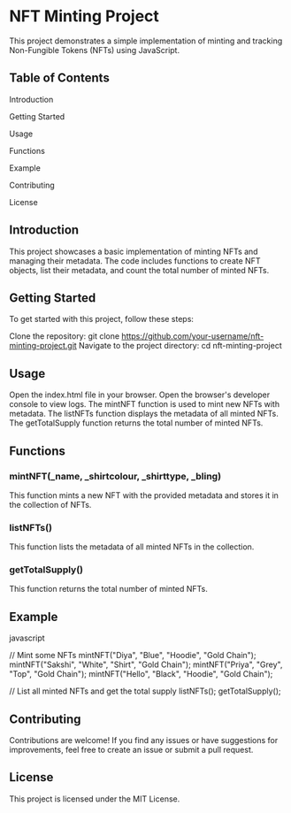 # NFT Minting Project
This project demonstrates a simple implementation of minting and tracking Non-Fungible Tokens (NFTs) using JavaScript.

## Table of Contents
Introduction

Getting Started

Usage

Functions

Example

Contributing

License

## Introduction
This project showcases a basic implementation of minting NFTs and managing their metadata. The code includes functions to create NFT objects, list their metadata, and count the total number of minted NFTs.

## Getting Started
To get started with this project, follow these steps:

Clone the repository: git clone https://github.com/your-username/nft-minting-project.git
Navigate to the project directory: cd nft-minting-project
## Usage
Open the index.html file in your browser.
Open the browser's developer console to view logs.
The mintNFT function is used to mint new NFTs with metadata.
The listNFTs function displays the metadata of all minted NFTs.
The getTotalSupply function returns the total number of minted NFTs.
## Functions
### mintNFT(_name, _shirtcolour, _shirttype, _bling)
This function mints a new NFT with the provided metadata and stores it in the collection of NFTs.

### listNFTs()
This function lists the metadata of all minted NFTs in the collection.

### getTotalSupply()
This function returns the total number of minted NFTs.

## Example
javascript

// Mint some NFTs
mintNFT("Diya", "Blue", "Hoodie", "Gold Chain");
mintNFT("Sakshi", "White", "Shirt", "Gold Chain");
mintNFT("Priya", "Grey", "Top", "Gold Chain");
mintNFT("Hello", "Black", "Hoodie", "Gold Chain");

// List all minted NFTs and get the total supply
listNFTs();
getTotalSupply();
## Contributing
Contributions are welcome! If you find any issues or have suggestions for improvements, feel free to create an issue or submit a pull request.

## License
This project is licensed under the MIT License.
